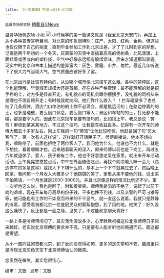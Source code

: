 ```yaml
---
title: 【小雨專欄】在路上038—北京篇
---
```

`温哥华扬帆农场` [轉載自GNews](https://gnews.org/zh-hans/1615418/)

温哥华扬帆农场 小雨
![](https://assets.gnews.org/wp-content/uploads/2021/06/专栏图.jpg)
小时候学的第一篇课文就是《我爱北京天安门》，再加上从小各种宣传耳听目闻，对北京的印象很特别：庄严、太阳、红色、金色，但这些也仅仅限于自己的揣度；直到毕业参加工作到北京出差，才了了儿时到京的梦想，记得是两千年初的一个冬天，灰蒙蒙的天空中直插着高高的杨树条，北风潇潇，上面挂着或黑或白的塑料袋，空气中好像永远都有股煤烟味，后来才知道那叫雾霾。现实中的北京和书本上描述的差异蛮大：灰色、雾霾、市井、匆忙。最近几年听说下了很大力气治理大气，空气质量应该好多了罢。

在北京出行是比较有特色的，从没哪个城市像北京搭车这么难。各种的禁停区，这个也能理解，毕竟城市规模大还是首都，存在各种严格管理；最不能理解的就是招手拦的士，对方多是径直开走，有礼貌点的司机会跟你摆摆手，没礼貌的司机从来是理也不理自顾开走；有时候我就纳闷，他们靠什么收入？ ！拦车碰壁多了也总结了几条规律，酒店门口停泊的的士你不必理会，都是挑远活的；在路边停着的的士，也多是碰壁，要么借口休息，要么借口等人；景区和车站的的士，打死都不能碰，那是要宰人的。因此在北京搭车是要有技巧的，比如搭上车，我总是说：劳驾！麻烦到某某某地方。不过这个技巧，让我搭车收益良多。记得有一次开车的师傅大概五十多岁左右，刚上车我的一句“劳驾”让他比较吃惊，他赶紧回了句“您太客气了，第一次有人这样说”，这样就打开话匣子了。师傅直接说，他本不想拉我，顺路停了，前面也拒绝了两位客人了。我问他为什么，他说也不为什么，就是不想拉，看着顺眼才拉。后来随着聊天的深入，原来师傅以前也是下岗工，再过五六年就退休了，爱人、孩子都有工作，他也不好意思老呆在家里，就出来开车活动活动。上午晃晃悠悠拉点活，中午在外面随便吃点，再找个阴凉地儿眯一会儿（路边停车的多是这种）或找人下下棋什么的，基本上一个下午就晃过去了，然后晚上回家。我问那一个月收入大概多少？他窃窃的笑了，家里从来不要他的钱，说出来不怕笑话，一个月也就是2000-3000元，并且北京像这样的情况比例还不少。第一次听他这么说，我也是醉了，附和着笑笑。师傅倒是滔滔不绝了，说起了以前下岗的艰难，现在开车每月高昂的份子钱，干多也挣不到钱，以及交警的严苛刁难等等，他可能也有工作的不如意而带来的不平恶气，就一直这么说着。我就只是静静的听着，感受着首都北京一位底层民众的絮絮抱怨，到了目的地，他笑了：好久没这么痛快了，反正都是一面之缘，见笑了，不过能和您聊天真好！

一路上多是听师傅唠叨了，其实我倒没说多少，心里默默祝福这位北京师傅日子越来越好。老实说北京师傅的要求并不高，只是要有人能听听他的境遇而已，而这都是奢望。

从小一直向往的首都北京，到了反而没觉得如何，更多的是失望和不安，脑海里只是浮现北京灰色天空下北京师傅讪讪的微笑。

您虽然在微笑，其实您很伤心。

编审：文敏   发布：文敏
